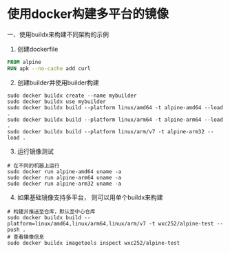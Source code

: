 # 使用docker构建多平台的镜像
一、使用buildx来构建不同架构的示例

1. 创建dockerfile

``` Dockerfile
FROM alpine
RUN apk --no-cache add curl
```

2. 创建builder并使用builder构建

``` shell
sudo docker buildx create --name mybuilder
sudo docker buildx use mybuilder
sudo docker buildx build --platform linux/amd64 -t alpine-amd64 --load .
sudo docker buildx build --platform linux/arm64 -t alpine-arm64 --load .
sudo docker buildx build --platform linux/arm/v7 -t alpine-arm32 --load .
```

3. 运行镜像测试
``` shell
# 在不同的机器上运行
sudo docker run alpine-amd64 uname -a
sudo docker run alpine-arm64 uname -a
sudo docker run alpine-arm32 uname -a
```

4. 如果基础镜像支持多平台， 则可以用单个buildx来构建
``` shell
# 构建并推送至仓库，默认至中心仓库
sudo docker buildx build --platform=linux/amd64,linux/arm64,linux/arm/v7 -t wxc252/alpine-test --push .
# 查看镜像信息
sudo docker buildx imagetools inspect wxc252/alpine-test
```

